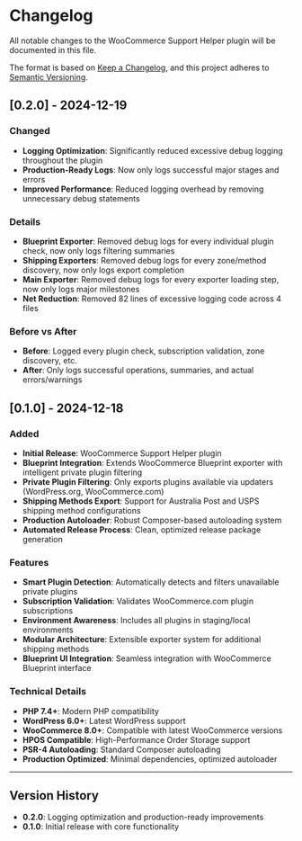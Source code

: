 # Changelog

All notable changes to the WooCommerce Support Helper plugin will be documented in this file.

The format is based on [Keep a Changelog](https://keepachangelog.com/en/1.0.0/),
and this project adheres to [Semantic Versioning](https://semver.org/spec/v2.0.0.html).

## [0.2.0] - 2024-12-19

### Changed
- **Logging Optimization**: Significantly reduced excessive debug logging throughout the plugin
- **Production-Ready Logs**: Now only logs successful major stages and errors
- **Improved Performance**: Reduced logging overhead by removing unnecessary debug statements

### Details
- **Blueprint Exporter**: Removed debug logs for every individual plugin check, now only logs filtering summaries
- **Shipping Exporters**: Removed debug logs for every zone/method discovery, now only logs export completion
- **Main Exporter**: Removed debug logs for every exporter loading step, now only logs major milestones
- **Net Reduction**: Removed 82 lines of excessive logging code across 4 files

### Before vs After
- **Before**: Logged every plugin check, subscription validation, zone discovery, etc.
- **After**: Only logs successful operations, summaries, and actual errors/warnings

## [0.1.0] - 2024-12-18

### Added
- **Initial Release**: WooCommerce Support Helper plugin
- **Blueprint Integration**: Extends WooCommerce Blueprint exporter with intelligent private plugin filtering
- **Private Plugin Filtering**: Only exports plugins available via updaters (WordPress.org, WooCommerce.com)
- **Shipping Methods Export**: Support for Australia Post and USPS shipping method configurations
- **Production Autoloader**: Robust Composer-based autoloading system
- **Automated Release Process**: Clean, optimized release package generation

### Features
- **Smart Plugin Detection**: Automatically detects and filters unavailable private plugins
- **Subscription Validation**: Validates WooCommerce.com plugin subscriptions
- **Environment Awareness**: Includes all plugins in staging/local environments
- **Modular Architecture**: Extensible exporter system for additional shipping methods
- **Blueprint UI Integration**: Seamless integration with WooCommerce Blueprint interface

### Technical Details
- **PHP 7.4+**: Modern PHP compatibility
- **WordPress 6.0+**: Latest WordPress support
- **WooCommerce 8.0+**: Compatible with latest WooCommerce versions
- **HPOS Compatible**: High-Performance Order Storage support
- **PSR-4 Autoloading**: Standard Composer autoloading
- **Production Optimized**: Minimal dependencies, optimized autoloader

---

## Version History

- **0.2.0**: Logging optimization and production-ready improvements
- **0.1.0**: Initial release with core functionality

